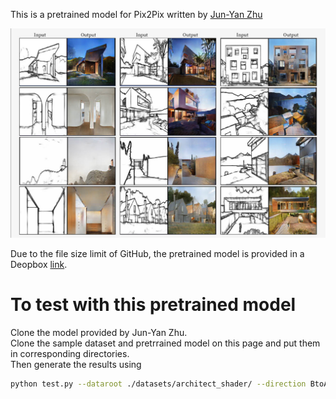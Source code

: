 This is a pretrained model for Pix2Pix written by [Jun-Yan Zhu](https://github.com/junyanz)<br>

![Results from the Pretrained Model](Pix2Pix_Result.jpg)

Due to the file size limit of GitHub, the pretrained model is provided in a Deopbox [link](https://www.dropbox.com/s/w1netgcq7qkir74/checkpoints.zip?dl=0).<br>

# To test with this pretrained model
Clone the model provided by Jun-Yan Zhu.<br>
Clone the sample dataset and pretrrained model on this page and put them in corresponding directories.<br>
Then generate the results using<br>
```bash
python test.py --dataroot ./datasets/architect_shader/ --direction BtoA --model pix2pix --name architect_shader
```
